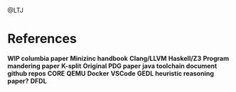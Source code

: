 @LTJ

# References

**WIP columbia paper**
**Minizinc handbook**
**Clang/LLVM**
**Haskell/Z3**
**Program mandering paper**
**K-split**
**Original PDG paper**
**java toolchain document**
**github repos**
**CORE**
**QEMU**
**Docker**
**VSCode**
**GEDL heuristic reasoning paper?**
**DFDL**
